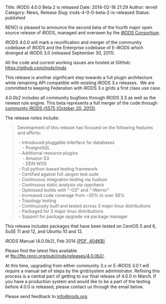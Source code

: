 Title: iRODS 4.0.0 Beta 2 is released
Date: 2014-02-18 21:29
Author: terrell
Category: News, Release
Slug: irods-4-0-0-beta-2-is-released
Status: published

RENCI is pleased to announce the second beta of the fourth major open
source release of iRODS, managed and overseen by the [iRODS
Consortium](http://irods-consortium.org/).

iRODS 4.0.0 will mark a reunification and merger of the community
codebase of iRODS and the Enterprise codebase of E-iRODS which diverged
at iRODS 3.0 (released September 30, 2011).

All the code and current working issues are hosted at GitHub:
<https://github.com/irods/irods>

This release is another significant step towards a full plugin
architecture while remaining API compatible with existing iRODS 3.x
releases.  We are committed to keeping Federation with iRODS 3.x grids a
first class use case.

4.0.0b2 includes all community bugfixes through iRODS 3.3 as well as the
newest rule engine. This beta represents a full merger of the code
through [community iRODS r5575 (October 20,
2013)](https://github.com/irods/irods-legacy/commit/69f778e48e64f).

The release notes include:

> Development of this release has focused on the following features and
> efforts:
>
>  - Introduced pluggable interface for databases  
>      - PostgreSQL  
>   - Additional resource plugins  
>      - Amazon S3  
>      - DDN WOS  
>   - Full python-based testing framework  
>   - Certified against full Jargon test suite  
>   - Continuous integration testing via hudson  
>   - Continuous static analysis via cppcheck  
>   - Optimized builds with "-O3" and "-Werror"  
>   - Increased code coverage from \~55% to over 56%  
>   - Topology testing  
>   - Continuously built and tested across 3 major linux distributions  
>   - Packaged for 3 major linux distributions  
>   - Support for package upgrade via package manager

This release includes packages that have been tested on CentOS 5 and 6,
SuSE 11 and 12, and Ubuntu 10 and 12.

iRODS Manual (4.0.0b2), Feb 2014 [(PDF,
404KB)](./theme/uploads/2014/02/irods-manual-4.0.0b2.pdf)

Please find the latest files available
at <ftp://ftp.renci.org/pub/irods/releases/4.0.0b2/>.

At this time, upgrading from either community 3.x or E-iRODS 3.0.1 will
require a manual set of steps by the grid/system administrator. Refining
this process is a central part of getting to our final release of 4.0.0
in March. If you have a production system and would like to be a part of
the testing before 4.0.0 is released, please contact us through the
email below.

Please send feedback to <info@irods.org>.
